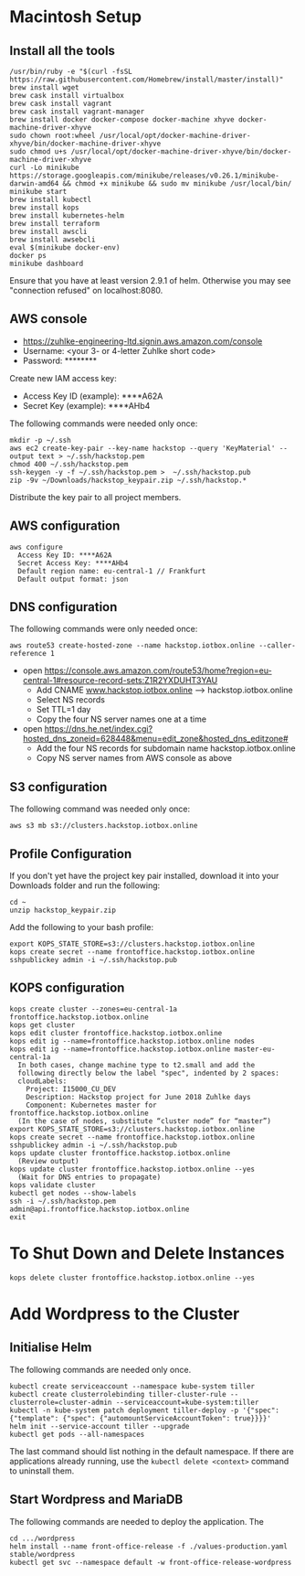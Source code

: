 # Macintosh Setup

## Install all the tools
```
/usr/bin/ruby -e "$(curl -fsSL https://raw.githubusercontent.com/Homebrew/install/master/install)"
brew install wget
brew cask install virtualbox
brew cask install vagrant
brew cask install vagrant-manager
brew install docker docker-compose docker-machine xhyve docker-machine-driver-xhyve
sudo chown root:wheel /usr/local/opt/docker-machine-driver-xhyve/bin/docker-machine-driver-xhyve
sudo chmod u+s /usr/local/opt/docker-machine-driver-xhyve/bin/docker-machine-driver-xhyve
curl -Lo minikube https://storage.googleapis.com/minikube/releases/v0.26.1/minikube-darwin-amd64 && chmod +x minikube && sudo mv minikube /usr/local/bin/
minikube start
brew install kubectl
brew install kops
brew install kubernetes-helm
brew install terraform
brew install awscli
brew install awsebcli
eval $(minikube docker-env)
docker ps
minikube dashboard
```
Ensure that you have at least version 2.9.1 of helm.
Otherwise you may see "connection refused" on localhost:8080.
## AWS console

* https://zuhlke-engineering-ltd.signin.aws.amazon.com/console
* Username: <your 3- or 4-letter Zuhlke short code>
* Password: ********

Create new IAM access key:

* Access Key ID (example): ****A62A
* Secret Key (example): ****AHb4

The following commands were needed only once:
```
mkdir -p ~/.ssh
aws ec2 create-key-pair --key-name hackstop --query 'KeyMaterial' --output text > ~/.ssh/hackstop.pem
chmod 400 ~/.ssh/hackstop.pem
ssh-keygen -y -f ~/.ssh/hackstop.pem >  ~/.ssh/hackstop.pub
zip -9v ~/Downloads/hackstop_keypair.zip ~/.ssh/hackstop.*
```
Distribute the key pair to all project members.
## AWS configuration
```
aws configure
  Access Key ID: ****A62A
  Secret Access Key: ****AHb4
  Default region name: eu-central-1 // Frankfurt
  Default output format: json
```
## DNS configuration
The following commands were only needed once:
```
aws route53 create-hosted-zone --name hackstop.iotbox.online --caller-reference 1
```

* open https://console.aws.amazon.com/route53/home?region=eu-central-1#resource-record-sets:Z1R2YXDUHT3YAU
  * Add CNAME www.hackstop.iotbox.online —> hackstop.iotbox.online
  * Select NS records
  * Set TTL=1 day
  * Copy the four NS server names one at a time
* open https://dns.he.net/index.cgi?hosted_dns_zoneid=628448&menu=edit_zone&hosted_dns_editzone#
  * Add the four NS records for subdomain name hackstop.iotbox.online
  * Copy NS server names from AWS console as above
## S3 configuration
The following command was needed only once:
```
aws s3 mb s3://clusters.hackstop.iotbox.online
```
## Profile Configuration
If you don't yet have the project key pair installed, download it into your Downloads folder and run the following:
```
cd ~
unzip hackstop_keypair.zip
```
Add the following to your bash profile:
```
export KOPS_STATE_STORE=s3://clusters.hackstop.iotbox.online
kops create secret --name frontoffice.hackstop.iotbox.online sshpublickey admin -i ~/.ssh/hackstop.pub
```
## KOPS configuration
```
kops create cluster --zones=eu-central-1a frontoffice.hackstop.iotbox.online
kops get cluster
kops edit cluster frontoffice.hackstop.iotbox.online
kops edit ig --name=frontoffice.hackstop.iotbox.online nodes
kops edit ig --name=frontoffice.hackstop.iotbox.online master-eu-central-1a
  In both cases, change machine type to t2.small and add the
  following directly below the label "spec", indented by 2 spaces:
  cloudLabels:
    Project: I15000_CU_DEV
    Description: Hackstop project for June 2018 Zuhlke days
    Component: Kubernetes master for frontoffice.hackstop.iotbox.online
  (In the case of nodes, substitute “cluster node” for “master”)
export KOPS_STATE_STORE=s3://clusters.hackstop.iotbox.online
kops create secret --name frontoffice.hackstop.iotbox.online sshpublickey admin -i ~/.ssh/hackstop.pub
kops update cluster frontoffice.hackstop.iotbox.online
  (Review output)
kops update cluster frontoffice.hackstop.iotbox.online --yes
  (Wait for DNS entries to propagate)
kops validate cluster
kubectl get nodes --show-labels
ssh -i ~/.ssh/hackstop.pem admin@api.frontoffice.hackstop.iotbox.online
exit
```
# To Shut Down and Delete Instances
```
kops delete cluster frontoffice.hackstop.iotbox.online --yes
```
# Add Wordpress to the Cluster
## Initialise Helm
The following commands are needed only once.
```
kubectl create serviceaccount --namespace kube-system tiller
kubectl create clusterrolebinding tiller-cluster-rule --clusterrole=cluster-admin --serviceaccount=kube-system:tiller
kubectl -n kube-system patch deployment tiller-deploy -p '{"spec": {"template": {"spec": {"automountServiceAccountToken": true}}}}'
helm init --service-account tiller --upgrade
kubectl get pods --all-namespaces
```
The last command should list nothing in the default namespace. If there are
applications already running, use the `kubectl delete <context>` command to
uninstall them.
## Start Wordpress and MariaDB
The following commands are needed to deploy the application. The 
```
cd .../wordpress
helm install --name front-office-release -f ./values-production.yaml stable/wordpress
kubectl get svc --namespace default -w front-office-release-wordpress
```